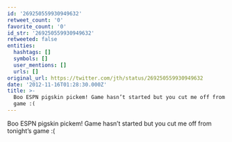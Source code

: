 ```yaml
---
id: '269250559930949632'
retweet_count: '0'
favorite_count: '0'
id_str: '269250559930949632'
retweeted: false
entities:
  hashtags: []
  symbols: []
  user_mentions: []
  urls: []
original_url: https://twitter.com/jth/status/269250559930949632
date: '2012-11-16T01:28:30.000Z'
title: >-
  Boo ESPN pigskin pickem! Game hasn’t started but you cut me off from tonight’s
  game :(
---
```


Boo ESPN pigskin pickem! Game hasn’t started but you cut me off from tonight’s game :(